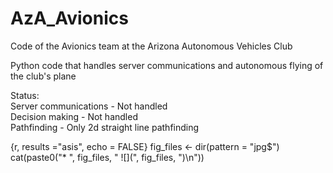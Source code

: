 # AzA_Avionics  
Code of the Avionics team at the Arizona Autonomous Vehicles Club  
  
Python code that handles server communications and autonomous flying of the club's plane  
  
Status:  
Server communications - Not handled  
Decision making - Not handled  
Pathfinding - Only 2d straight line pathfinding  

{r, results ="asis", echo = FALSE}
fig_files <- dir(pattern = "jpg$") 
cat(paste0("* ", fig_files, " ![](", fig_files, ")\n"))
